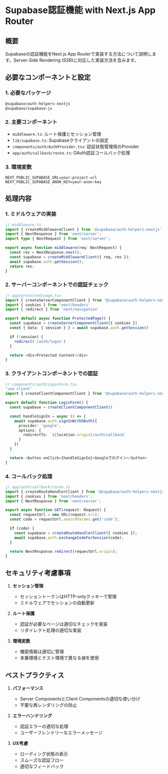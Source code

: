 # Supabase認証機能 with Next.js App Router

## 概要

Supabaseの認証機能をNext.js App Routerで実装する方法について説明します。Server-Side Rendering (SSR)に対応した実装方法を含みます。

## 必要なコンポーネントと設定

### 1. 必要なパッケージ

```bash
@supabase/auth-helpers-nextjs
@supabase/supabase-js
```

### 2. 主要コンポーネント

- `middleware.ts`: ルート保護とセッション管理
- `lib/supabase.ts`: Supabaseクライアントの設定
- `components/auth/AuthProvider.tsx`: 認証状態管理用のProvider
- `app/auth/callback/route.ts`: OAuth認証コールバック処理

### 3. 環境変数

```env
NEXT_PUBLIC_SUPABASE_URL=your-project-url
NEXT_PUBLIC_SUPABASE_ANON_KEY=your-anon-key
```

## 処理内容

### 1. ミドルウェアの実装

```typescript
// middleware.ts
import { createMiddlewareClient } from '@supabase/auth-helpers-nextjs';
import { NextResponse } from 'next/server';
import type { NextRequest } from 'next/server';

export async function middleware(req: NextRequest) {
  const res = NextResponse.next();
  const supabase = createMiddlewareClient({ req, res });
  await supabase.auth.getSession();
  return res;
}
```

### 2. サーバーコンポーネントでの認証チェック

```typescript
// app/protected/page.tsx
import { createServerComponentClient } from '@supabase/auth-helpers-nextjs'
import { cookies } from 'next/headers'
import { redirect } from 'next/navigation'

export default async function ProtectedPage() {
  const supabase = createServerComponentClient({ cookies })
  const { data: { session } } = await supabase.auth.getSession()

  if (!session) {
    redirect('/auth/login')
  }

  return <div>Protected Content</div>
}
```

### 3. クライアントコンポーネントでの認証

```typescript
// components/auth/LoginForm.tsx
'use client'
import { createClientComponentClient } from '@supabase/auth-helpers-nextjs'

export default function LoginForm() {
  const supabase = createClientComponentClient()

  const handleSignIn = async () => {
    await supabase.auth.signInWithOAuth({
      provider: 'google',
      options: {
        redirectTo: `${location.origin}/auth/callback`
      }
    })
  }

  return <button onClick={handleSignIn}>Googleでログイン</button>
}
```

### 4. コールバック処理

```typescript
// app/auth/callback/route.ts
import { createRouteHandlerClient } from '@supabase/auth-helpers-nextjs';
import { cookies } from 'next/headers';
import { NextResponse } from 'next/server';

export async function GET(request: Request) {
  const requestUrl = new URL(request.url);
  const code = requestUrl.searchParams.get('code');

  if (code) {
    const supabase = createRouteHandlerClient({ cookies });
    await supabase.auth.exchangeCodeForSession(code);
  }

  return NextResponse.redirect(requestUrl.origin);
}
```

## セキュリティ考慮事項

1. **セッション管理**

   - セッショントークンはHTTP-onlyクッキーで管理
   - ミドルウェアでセッションの自動更新

2. **ルート保護**

   - 認証が必要なページは適切なチェックを実装
   - リダイレクト処理の適切な実装

3. **環境変数**
   - 機密情報は適切に管理
   - 本番環境とテスト環境で異なる値を使用

## ベストプラクティス

1. **パフォーマンス**

   - Server ComponentsとClient Componentsの適切な使い分け
   - 不要な再レンダリングの防止

2. **エラーハンドリング**

   - 認証エラーの適切な処理
   - ユーザーフレンドリーなエラーメッセージ

3. **UX考慮**
   - ローディング状態の表示
   - スムーズな認証フロー
   - 適切なフィードバック
